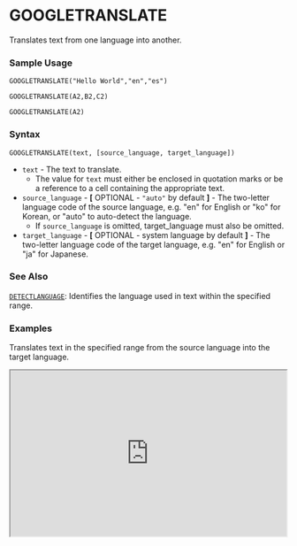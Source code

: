 # GOOGLETRANSLATE

Translates text from one language into another.

### Sample Usage

`GOOGLETRANSLATE("Hello World","en","es")`

`GOOGLETRANSLATE(A2,B2,C2)`

`GOOGLETRANSLATE(A2)`

### Syntax

`GOOGLETRANSLATE(text, [source_language, target_language])`

* `text` - The text to translate.
  * The value for `text` must either be enclosed in quotation marks or be a reference to a cell containing the appropriate text.
* `source_language` - **[** OPTIONAL - `"auto"` by default **]** - The two-letter language code of the source language, e.g. "en" for English or "ko" for Korean, or "auto" to auto-detect the language.
  * If `source_language` is omitted, target\_language must also be omitted.
* `target_language` - **[** OPTIONAL - system language by default **]** - The two-letter language code of the target language, e.g. "en" for English or "ja" for Japanese.

### See Also

[`DETECTLANGUAGE`](https://support.google.com/docs/answer/3093278): Identifies the language used in text within the specified range.

### Examples

Translates text in the specified range from the source language into the target language.

<iframe height="300" src="https://docs.google.com/spreadsheet/pub?key=0As3tAuweYU9QdERRZ1BEN2RZekNSZjFUZ3pXcVJmNUE&single=true&gid=0&output=html&widget=true" width="500"></iframe>

